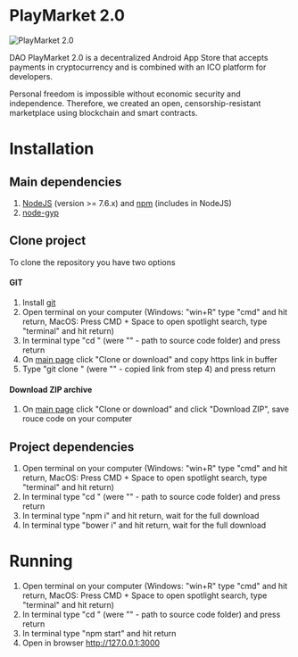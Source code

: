 # PlayMarket 2.0

![PlayMarket 2.0](https://github.com/CryptonStudio/PlayMarket-2.0-App/blob/master/docs/photo/pm_logo.png)

DAO PlayMarket 2.0 is a decentralized Android App Store that accepts payments in cryptocurrency and is combined with an ICO platform for developers.


Personal freedom is impossible without economic security and independence. Therefore, we created an open, censorship-resistant marketplace using blockchain and smart contracts.


# Installation
## Main dependencies
1. [NodeJS](https://nodejs.org/en/download/) (version >= 7.6.x) and [npm](https://www.npmjs.com/get-npm) (includes in NodeJS)
2. [node-gyp](https://github.com/nodejs/node-gyp) 
## Clone project
To clone the repository you have two options
#### GIT
1. Install [git](https://git-scm.com/)
2. Open terminal on your computer (Windows: "win+R" type "cmd" and hit return, MacOS: Press CMD + Space to open spotlight search, type "terminal" and hit return)
3. In terminal type "cd <PATH>" (were "<PATH>" - path to source code folder) and press return
4. On [main page](https://github.com/CryptonStudio/PlayMarket-2.0-Developer) click "Clone or download" and copy https link in buffer
5. Type "git clone <LINK>" (were "<LINK>" - copied link from step 4) and press return
#### Download ZIP archive
1. On [main page](https://github.com/CryptonStudio/PlayMarket-2.0-Developer) click "Clone or download" and click "Download ZIP", save rouce code on your computer

## Project dependencies
1. Open terminal on your computer (Windows: "win+R" type "cmd" and hit return, MacOS: Press CMD + Space to open spotlight search, type "terminal" and hit return)
2. In terminal type "cd <PATH>" (were "<PATH>" - path to source code folder) and press return
3. In terminal type "npm i" and hit return, wait for the full download
4. In terminal type "bower i" and hit return, wait for the full download

# Running
1. Open terminal on your computer (Windows: "win+R" type "cmd" and hit return, MacOS: Press CMD + Space to open spotlight search, type "terminal" and hit return)
2. In terminal type "cd <PATH>" (were "<PATH>" - path to source code folder) and press return
3. In terminal type "npm start" and hit return
4. Open in browser http://127.0.0.1:3000
